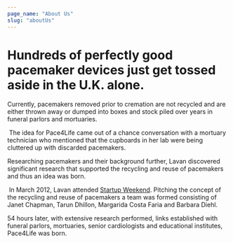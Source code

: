 ```yaml
---
page_name: "About Us"
slug: "aboutUs"
---
```


# Hundreds of perfectly good pacemaker devices just get tossed aside in the U.K. alone.

Currently, pacemakers removed prior to cremation are not recycled and are either thrown away or dumped into boxes and stock piled over years in funeral parlors and mortuaries.

​
The idea for Pace4Life came out of a chance conversation with a mortuary technician who mentioned that the cupboards in her lab were being cluttered up with discarded pacemakers.

Researching pacemakers and their background further, Lavan discovered significant research that supported the recycling and reuse of pacemakers and thus an idea was born.

​
In March 2012, Lavan attended [Startup Weekend](http://startupweekend.org/). Pitching the concept of the recycling and reuse of pacemakers a team was formed consisting of Janet Chapman, Tarun Dhillon, Margarida Costa Faria and Barbara Diehl.

54 hours later, with extensive research performed, links established with funeral parlors, mortuaries, senior cardiologists and educational institutes, Pace4Life was born.
